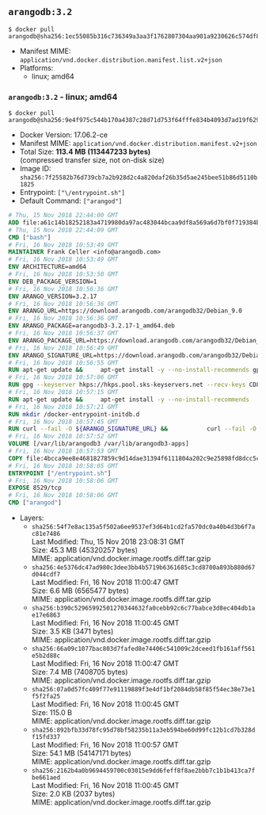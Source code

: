 ## `arangodb:3.2`

```console
$ docker pull arangodb@sha256:1ec55085b316c736349a3aa3f1762807304aa901a9230626c574df860c4034e1
```

-	Manifest MIME: `application/vnd.docker.distribution.manifest.list.v2+json`
-	Platforms:
	-	linux; amd64

### `arangodb:3.2` - linux; amd64

```console
$ docker pull arangodb@sha256:9e4f975c544b170a4387c28d71d753f64fffe834b4093d7ad19f629a1c17b859
```

-	Docker Version: 17.06.2-ce
-	Manifest MIME: `application/vnd.docker.distribution.manifest.v2+json`
-	Total Size: **113.4 MB (113447233 bytes)**  
	(compressed transfer size, not on-disk size)
-	Image ID: `sha256:7f25582b76d739cb7a2b928d2c4a820daf26b35d5ae245bee51b86d5110b1825`
-	Entrypoint: `["\/entrypoint.sh"]`
-	Default Command: `["arangod"]`

```dockerfile
# Thu, 15 Nov 2018 22:44:00 GMT
ADD file:a61c14b18252183a4719980da97ac483044bcaa9df8a569a6d7bf0f719384b5e in / 
# Thu, 15 Nov 2018 22:44:09 GMT
CMD ["bash"]
# Fri, 16 Nov 2018 10:53:49 GMT
MAINTAINER Frank Celler <info@arangodb.com>
# Fri, 16 Nov 2018 10:53:49 GMT
ENV ARCHITECTURE=amd64
# Fri, 16 Nov 2018 10:53:50 GMT
ENV DEB_PACKAGE_VERSION=1
# Fri, 16 Nov 2018 10:56:36 GMT
ENV ARANGO_VERSION=3.2.17
# Fri, 16 Nov 2018 10:56:36 GMT
ENV ARANGO_URL=https://download.arangodb.com/arangodb32/Debian_9.0
# Fri, 16 Nov 2018 10:56:36 GMT
ENV ARANGO_PACKAGE=arangodb3-3.2.17-1_amd64.deb
# Fri, 16 Nov 2018 10:56:37 GMT
ENV ARANGO_PACKAGE_URL=https://download.arangodb.com/arangodb32/Debian_9.0/amd64/arangodb3-3.2.17-1_amd64.deb
# Fri, 16 Nov 2018 10:56:49 GMT
ENV ARANGO_SIGNATURE_URL=https://download.arangodb.com/arangodb32/Debian_9.0/amd64/arangodb3-3.2.17-1_amd64.deb.asc
# Fri, 16 Nov 2018 10:56:55 GMT
RUN apt-get update &&     apt-get install -y --no-install-recommends gpg dirmngr     &&     rm -rf /var/lib/apt/lists/*
# Fri, 16 Nov 2018 10:57:06 GMT
RUN gpg --keyserver hkps://hkps.pool.sks-keyservers.net --recv-keys CD8CB0F1E0AD5B52E93F41E7EA93F5E56E751E9B
# Fri, 16 Nov 2018 10:57:15 GMT
RUN apt-get update &&     apt-get install -y --no-install-recommends         libjemalloc1         ca-certificates         pwgen         curl         numactl     &&     rm -rf /var/lib/apt/lists/*
# Fri, 16 Nov 2018 10:57:21 GMT
RUN mkdir /docker-entrypoint-initdb.d
# Fri, 16 Nov 2018 10:57:45 GMT
RUN curl --fail -O ${ARANGO_SIGNATURE_URL} &&           curl --fail -O ${ARANGO_PACKAGE_URL} &&             gpg --verify ${ARANGO_PACKAGE}.asc &&     (echo arangodb3 arangodb3/password password test | debconf-set-selections) &&     (echo arangodb3 arangodb3/password_again password test | debconf-set-selections) &&     DEBIAN_FRONTEND="noninteractive" dpkg -i ${ARANGO_PACKAGE} &&     rm -rf /var/lib/arangodb3/* &&     sed -ri         -e 's!127\.0\.0\.1!0.0.0.0!g'         -e 's!^(file\s*=).*!\1 -!'         -e 's!^\s*uid\s*=.*!!'         /etc/arangodb3/arangod.conf     && chgrp 0 /var/lib/arangodb3 /var/lib/arangodb3-apps     && chmod 775 /var/lib/arangodb3 /var/lib/arangodb3-apps     &&     rm -f ${ARANGO_PACKAGE}*
# Fri, 16 Nov 2018 10:57:52 GMT
VOLUME [/var/lib/arangodb3 /var/lib/arangodb3-apps]
# Fri, 16 Nov 2018 10:57:53 GMT
COPY file:4bcca9ee8e4681827859c9d14dae31394f6111804a202c9e25898fd8dcc5c8d4 in /entrypoint.sh 
# Fri, 16 Nov 2018 10:58:05 GMT
ENTRYPOINT ["/entrypoint.sh"]
# Fri, 16 Nov 2018 10:58:06 GMT
EXPOSE 8529/tcp
# Fri, 16 Nov 2018 10:58:06 GMT
CMD ["arangod"]
```

-	Layers:
	-	`sha256:54f7e8ac135a5f502a6ee9537ef3d64b1cd2fa570dc0a40b4d3b6f7ac81e7486`  
		Last Modified: Thu, 15 Nov 2018 23:08:31 GMT  
		Size: 45.3 MB (45320257 bytes)  
		MIME: application/vnd.docker.image.rootfs.diff.tar.gzip
	-	`sha256:4e5376dc47ad980c3dee3bb4b5719b6361685c3cd8700a893b880d67d044cdf7`  
		Last Modified: Fri, 16 Nov 2018 11:00:47 GMT  
		Size: 6.6 MB (6565477 bytes)  
		MIME: application/vnd.docker.image.rootfs.diff.tar.gzip
	-	`sha256:b390c52965992501270344632fa0cebb92c6c77babce3d8ec404db1ae17e6863`  
		Last Modified: Fri, 16 Nov 2018 11:00:45 GMT  
		Size: 3.5 KB (3471 bytes)  
		MIME: application/vnd.docker.image.rootfs.diff.tar.gzip
	-	`sha256:66a09c1077bac803d7fafed8e74406c541009c2dceed1fb161aff561e5b2d88c`  
		Last Modified: Fri, 16 Nov 2018 11:00:47 GMT  
		Size: 7.4 MB (7408705 bytes)  
		MIME: application/vnd.docker.image.rootfs.diff.tar.gzip
	-	`sha256:07a0d57fc409f77e91119889f3e4df1bf2084db58f85f54ec38e73e1f5f2fa25`  
		Last Modified: Fri, 16 Nov 2018 11:00:45 GMT  
		Size: 115.0 B  
		MIME: application/vnd.docker.image.rootfs.diff.tar.gzip
	-	`sha256:892bfb33d78fc95d78bf58235b11a3eb594be60d99fc12b1cd7b328df15fd337`  
		Last Modified: Fri, 16 Nov 2018 11:00:57 GMT  
		Size: 54.1 MB (54147171 bytes)  
		MIME: application/vnd.docker.image.rootfs.diff.tar.gzip
	-	`sha256:2162b4a0b9694459700c03015e9dd6feff8f8ae2bbb7c1b1b413ca7fbe661aed`  
		Last Modified: Fri, 16 Nov 2018 11:00:45 GMT  
		Size: 2.0 KB (2037 bytes)  
		MIME: application/vnd.docker.image.rootfs.diff.tar.gzip
